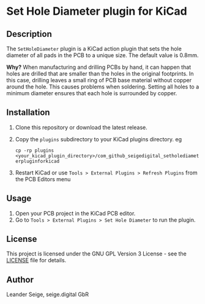 # Set Hole Diameter plugin for KiCad

## Description
The `SetHoleDiameter` plugin is a KiCad action plugin that sets the hole diameter of all pads in the PCB to a unique size. The default value is 0.8mm. 

**Why?** When manufacturing and drilling PCBs by hand, it can happen that holes are drilled that are smaller than the holes in the original footprints. In this case, drilling leaves a small ring of PCB base material without copper around the hole. This causes problems when soldering. Setting all holes to a minimum diameter ensures that each hole is surrounded by copper.

## Installation
1. Clone this repository or download the latest release.
2. Copy the `plugins` subdirectory to your KiCad plugins directory. eg
   
   ```cp -rp plugins <your_kicad_plugin_directory>/com_github_seigedigital_setholediameterpluginforkicad```

3. Restart KiCad or use `Tools > External Plugins > Refresh Plugins` from the PCB Editors menu

## Usage
1. Open your PCB project in the KiCad PCB editor.
2. Go to `Tools > External Plugins > Set Hole Diameter` to run the plugin.

## License
This project is licensed under the GNU GPL Version 3 License - see the [LICENSE](LICENSE) file for details.

## Author
Leander Seige, seige.digital GbR
